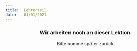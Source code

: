 ```yaml
---
title:  Lehrerteil
date:   01/01/2021
---
```


### <center>Wir arbeiten noch an dieser Lektion.</center>
<center>Bitte komme später zurück.</center>